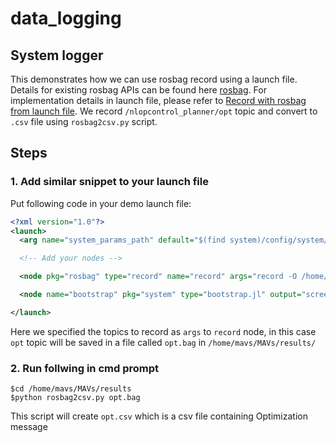 # data_logging

## System logger

This demonstrates how we can use rosbag record using a launch file. Details for existing rosbag APIs can be found here [rosbag](http://wiki.ros.org/rosbag/Commandline). For implementation details in launch file, please refer to [Record with rosbag from launch file](https://answers.ros.org/question/52773/record-with-rosbag-from-launch-file/). We record `/nlopcontrol_planner/opt` topic and convert to `.csv` file using `rosbag2csv.py` script.

## Steps

### 1. Add similar snippet to your launch file
Put following code in your demo launch file:

```xml
<?xml version="1.0"?>
<launch>
  <arg name="system_params_path" default="$(find system)/config/system/demos/demoB.yaml"/>

  <!-- Add your nodes -->

  <node pkg="rosbag" type="record" name="record" args="record -O /home/mavs/MAVs/results/opt.bag /nlopcontrol_planner/opt"/>

  <node name="bootstrap" pkg="system" type="bootstrap.jl" output="screen"/>

</launch>
```
Here we specified the topics to record as `args` to `record` node, in this case `opt` topic will be saved in a file called `opt.bag` in `/home/mavs/MAVs/results/`

### 2. Run follwing in cmd prompt
```
$cd /home/mavs/MAVs/results
$python rosbag2csv.py opt.bag
```
This script will create `opt.csv` which is a csv file containing Optimization message  

